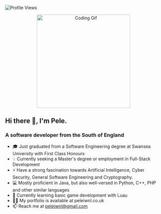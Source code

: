 ![Profile Views](https://komarev.com/ghpvc/?username=peleiwnl)

<p align="center">
  <img src="https://media1.giphy.com/media/v1.Y2lkPTc5MGI3NjExODNrazNrN3p0MXpvdW93Z2RidTk5ZnRlbHEwbWc3a3d6cndqamw5OSZlcD12MV9pbnRlcm5hbF9naWZfYnlfaWQmY3Q9Zw/JqmupuTVZYaQX5s094/giphy.gif" alt="Coding Gif" width="300"/>
</p>

<p align="center">
  <h2>Hi there 👋, I'm Pele.</h2>
</p>

<p align="center">
  <h3>A software developer from the South of England</h3>
</p>

- 🎓 Just graduated from a Software Engineering degree at Swansea University with First Class Honours
- 💡 Currently seeking a Master's degree or employment in Full-Stack Development
- ⚡ Have a strong fascination towards Artificial Intelligence, Cyber Security, General Software Engineering and Cryptography.
- 💻 Mostly proficient in Java, but also well-versed in Python, C++, PHP and other similar languages
- 🤔 Currently learning basic game development with Luau
- 👨‍💻 My portfolio is available at peleiwnl.co.uk
- 📫 Reach me at peleiwnl@gmail.com
